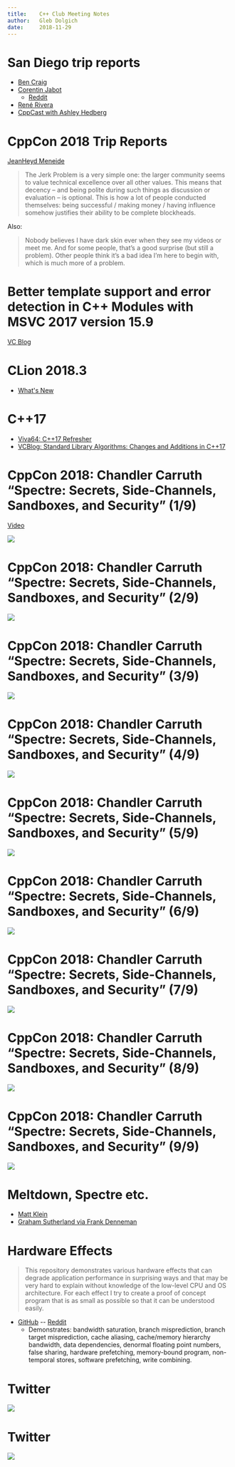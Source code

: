 ```yaml
---
title:    C++ Club Meeting Notes
author:   Gleb Dolgich
date:     2018-11-29
---
```


# San Diego trip reports

* [Ben Craig](https://www.reddit.com/r/cpp/comments/9xr4b5/trip_report_freestanding_in_san_diego/)
* [Corentin Jabot](https://cor3ntin.github.io/posts/sandiego/)
    - [Reddit](https://www.reddit.com/r/cpp/comments/9xva89/san_diego_committee_meeting_a_trip_report/)
* [René Rivera](https://robot-dreams.net/2018/11/14/2018-cppsan-wg21-trip-report/)
* [CppCast with Ashley Hedberg](http://cppcast.com/2018/11/ashley-hedberg/)

# CppCon 2018 Trip Reports

[JeanHeyd Meneide](https://thephd.github.io/cppcon-2018-trip-report)

> The Jerk Problem is a very simple one: the larger community seems to value technical excellence over all other values. This means that decency – and being polite during such things as discussion or evaluation – is optional. This is how a lot of people conducted themselves: being successful / making money / having influence somehow justifies their ability to be complete blockheads.

Also:

> Nobody believes I have dark skin ever when they see my videos or meet me. And for some people, that’s a good surprise (but still a problem). Other people think it’s a bad idea I’m here to begin with, which is much more of a problem.

# Better template support and error detection in C++ Modules with MSVC 2017 version 15.9

[VC Blog](https://blogs.msdn.microsoft.com/vcblog/2018/11/27/better-template-support-and-error-detection-in-c-modules-with-msvc-2017-version-15-9/)

# CLion 2018.3

* [What's New](https://www.jetbrains.com/clion/whatsnew/#v2018-3)

# C++17

* [Viva64: C++17 Refresher](https://www.viva64.com/en/b/0533/)
* [VCBlog: Standard Library Algorithms: Changes and Additions in C++17](https://blogs.msdn.microsoft.com/vcblog/2018/10/16/standard-library-algorithms-changes-and-additions-in-c17/)

# CppCon 2018: Chandler Carruth “Spectre: Secrets, Side-Channels, Sandboxes, and Security” (1/9)

[Video](https://www.youtube.com/watch?v=_f7O3IfIR2k)

![](img/carruth-spectre-0.png)

# CppCon 2018: Chandler Carruth “Spectre: Secrets, Side-Channels, Sandboxes, and Security” (2/9)

![](img/carruth-spectre-1.png)

# CppCon 2018: Chandler Carruth “Spectre: Secrets, Side-Channels, Sandboxes, and Security” (3/9)

![](img/carruth-spectre-2.png)

# CppCon 2018: Chandler Carruth “Spectre: Secrets, Side-Channels, Sandboxes, and Security” (4/9)

![](img/carruth-spectre-3.png)

# CppCon 2018: Chandler Carruth “Spectre: Secrets, Side-Channels, Sandboxes, and Security” (5/9)

![](img/carruth-spectre-4.png)

# CppCon 2018: Chandler Carruth “Spectre: Secrets, Side-Channels, Sandboxes, and Security” (6/9)

![](img/carruth-spectre-5.png)

# CppCon 2018: Chandler Carruth “Spectre: Secrets, Side-Channels, Sandboxes, and Security” (7/9)

![](img/carruth-spectre-6.png)

# CppCon 2018: Chandler Carruth “Spectre: Secrets, Side-Channels, Sandboxes, and Security” (8/9)

![](img/carruth-spectre-7.png)

# CppCon 2018: Chandler Carruth “Spectre: Secrets, Side-Channels, Sandboxes, and Security” (9/9)

![](img/carruth-spectre-8.png)

# Meltdown, Spectre etc.

* [Matt Klein](https://medium.com/@mattklein123/meltdown-spectre-explained-6bc8634cc0c2)
* [Graham Sutherland via Frank Denneman](http://frankdenneman.nl/2018/01/05/explainer-spectre-meltdown-graham-sutherland/)

# Hardware Effects

> This repository demonstrates various hardware effects that can degrade application performance in surprising ways and that may be very hard to explain without knowledge of the low-level CPU and OS architecture. For each effect I try to create a proof of concept program that is as small as possible so that it can be understood easily.

* [GitHub](https://github.com/Kobzol/hardware-effects) -- [Reddit](https://www.reddit.com/r/cpp/comments/9y98l5/set_of_c_programs_that_demonstrate_hardware/)
    - Demonstrates: bandwidth saturation, branch misprediction, branch target misprediction, cache aliasing, cache/memory hierarchy bandwidth, data dependencies, denormal floating point numbers, false sharing, hardware prefetching, memory-bound program, non-temporal stores, software prefetching, write combining.

# Twitter

![](img/blenders.png)

# Twitter

![](img/electrician.png)
